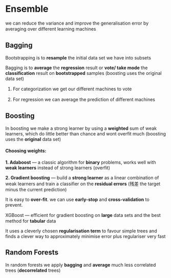 # Ensemble

we can reduce the variance and improve the generalisation error by averaging over diﬀerent learning machines

## Bagging

Bootstrapping is to **resample** the initial data set we have into subsets

Bagging is to **average** the **regression** result or **vote/ take mode** the **classification** result on **bootstrapped** samples (boosting uses the original data set)

1. For categorization we get our diﬀerent machines to vote 

2. For regression we can average the prediction of diﬀerent machines 

## Boosting

In boosting we make a strong learner by using a **weighted** sum of weak learners, which do little better than chance and wont overfit much (boosting uses the **original** data set)

#### Choosing weights: 

**1. Adaboost** — a classic algorithm for **binary** problems, works well with **weak learners** instead of strong learners (overfit) 

**2. Gradient boosting** — build a **strong learner** as a linear combination of weak learners and train a classiﬁer on the **residual errors** (残差 the target minus the current prediction) 

It is easy to **over-fit**. we can use **early-stop** and **cross-validation** to prevent.

XGBoost — eﬃcient for gradient boosting on **large** data sets and the best method for **tabular** data 

It uses a cleverly chosen **regularisation term** to favour simple trees and finds a clever way to approximately minimise error plus regulariser very fast

## Random Forests

 In random forests we apply **bagging** and **average** much less correlated trees (**decorrelated** trees)





